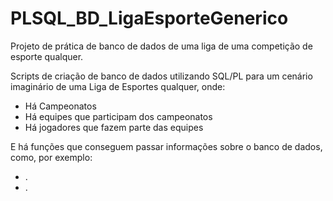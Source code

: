 # PLSQL_BD_LigaEsporteGenerico
Projeto de prática de banco de dados de uma liga de uma competição de esporte qualquer.

Scripts de criação de banco de dados utilizando SQL/PL para um cenário imaginário de uma Liga de Esportes qualquer, onde:

-  Há Campeonatos
-  Há equipes que participam dos campeonatos
-  Há jogadores que fazem parte das equipes

E há funções que conseguem passar informações sobre o banco de dados, como, por exemplo:
-  .
-  .
